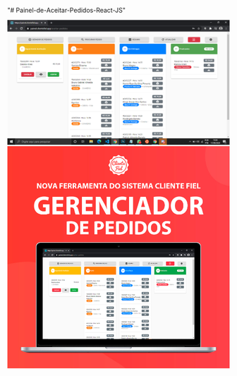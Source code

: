 "# Painel-de-Aceitar-Pedidos-React-JS" 

![Alt text](printAceitarPedidos.png?raw=true "Title")
![Alt text](sistema-aceitar-pedidos.jpg?raw=true "Title")
